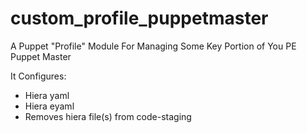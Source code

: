 # custom_profile_puppetmaster
A Puppet "Profile" Module For Managing Some Key Portion of You PE Puppet Master

It Configures:
- Hiera yaml
- Hiera eyaml
- Removes hiera file(s) from code-staging
